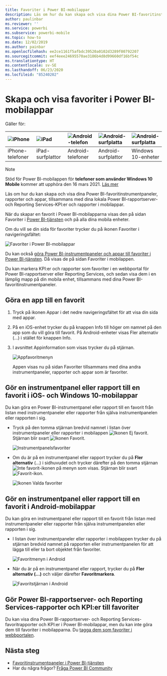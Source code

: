 ```yaml
---
title: Favoriter i Power BI-mobilappar
description: Läs om hur du kan skapa och visa dina Power BI-favoritinstrumentpaneler, rapporter och appar, plus Power BI-rapportserver- och Reporting Services-rapporter och KPI:er i mobilappar.
author: paulinbar
ms.reviewer: ''
ms.service: powerbi
ms.subservice: powerbi-mobile
ms.topic: how-to
ms.date: 12/02/2019
ms.author: painbar
ms.openlocfilehash: ee2ce1161f5afbdc39520a0102d3289f00792207
ms.sourcegitcommit: eef4eee24695570ae3186b4d8d99660df16bf54c
ms.translationtype: HT
ms.contentlocale: sv-SE
ms.lasthandoff: 06/23/2020
ms.locfileid: "85240202"
---
```

# <a name="make-and-view-favorites-in-the-power-bi-mobile-apps"></a>Skapa och visa favoriter i Power BI-mobilappar
Gäller för:

| ![iPhone](./media/mobile-apps-favorites/iphone-logo-50-px.png) | ![iPad](./media/mobile-apps-favorites/ipad-logo-50-px.png) | ![Android-telefon](./media/mobile-apps-favorites/android-phone-logo-50-px.png) | ![Android-surfplatta](./media/mobile-apps-favorites/android-tablet-logo-50-px.png) | ![Android-surfplatta](./media/mobile-apps-favorites/win-10-logo-50-px.png) |
|:--- |:--- |:--- |:--- |:--- |
| iPhone-telefoner |iPad-surfplattor |Android-telefoner |Android-surfplattor |Windows 10-enheter |

>[!NOTE]
>Stöd för Power BI-mobilappen för **telefoner som använder Windows 10 Mobile** kommer att upphöra den 16 mars 2021. [Läs mer](https://go.microsoft.com/fwlink/?linkid=2121400)

Läs om hur du kan skapa och visa dina Power BI-favoritinstrumentpaneler, rapporter och appar, tillsammans med dina lokala Power BI-rapportserver- och Reporting Services-KPI:er och rapporter i mobilappar.

När du skapar en favorit i Power BI-mobilapparna visas den på sidan Favoriter i [Power BI-tjänsten](https://powerbi.com) och på alla dina mobila enheter.

Om du vill se din sida för favoriter trycker du på ikonen Favoriter i navigeringsfältet:

![Favoriter i Power BI-mobilappar](./media/mobile-apps-favorites/power-bi-android-favorites-reports.png)


Du kan också [göra Power BI-instrumentpaneler och appar till favoriter i Power BI-tjänsten](../end-user-favorite.md). Då visas de på sidan Favoriter i mobilappen.

Du kan markera KPI:er och rapporter som favoriter i en webbportal för Power BI-rapportserver eller Reporting Services, och sedan visa dem i en lämplig mapp på din mobila enhet, tillsammans med dina Power BI-favoritinstrumentpaneler.

## <a name="make-an-app-a-favorite"></a>Göra en app till en favorit
1. Tryck på ikonen Appar i det nedre navigeringsfältet för att visa din sida med appar.

2. På en iOS-enhet trycker du på knappen Info till höger om namnet på den app som du vill göra till favorit. På Android-enheter visas Fler alternativ (...) i stället för knappen Info. 

3. I avsnittet Appinformation som visas trycker du på stjärnan.
   
    ![Appfavoritmenyn](./media/mobile-apps-favorites/power-bi-android-favorite-app-ellipsis.png)
   
    Appen visas nu på sidan Favoriter tillsammans med dina andra instrumentpaneler, rapporter och appar som är favoriter.
   
## <a name="make-a-dashboard-or-report-a-favorite-in-the-ios-and-windows-10-mobile-apps"></a>Gör en instrumentpanel eller rapport till en favorit i iOS- och Windows 10-mobilappar
Du kan göra en Power BI-instrumentpanel eller rapport till en favorit från listan med instrumentpaneler eller rapporter från själva instrumentpanelen eller rapporten i sig.

* Tryck på den tomma stjärnan bredvid namnet i listan över instrumentpaneler eller rapporter i mobilappen ![Ikonen Ej favorit](./././media/mobile-apps-favorites/power-bi-mobile-not-favorite-icon.png). Stjärnan blir svart ![Ikonen Favorit](./././media/mobile-apps-favorites/power-bi-mobile-favorite-selected-black.png).
  
    ![Instrumentpanelsfavoriter](./media/mobile-apps-favorites/power-bi-mobile-make-dashboard-favorite.png)
* Om du är på en instrumentpanel eller rapport trycker du på **Fler alternativ** (...) i sidhuvudet och trycker därefter på den tomma stjärnan ![Inte favorit-ikonen](./././media/mobile-apps-favorites/power-bi-mobile-not-favorite-icon.png) på menyn som visas. Stjärnan blir svart ![Favorit-ikon](./././media/mobile-apps-favorites/power-bi-mobile-favorite-selected-black.png).
  
    ![Ikonen Valda favoriter](./media/mobile-apps-favorites/power-bi-mobile-favorite-selected.png)

## <a name="make-a-dashboard-or-report-a-favorite-in-the-android-mobile-apps"></a>Gör en instrumentpanel eller rapport till en favorit i Android-mobilappar
Du kan göra en instrumentpanel eller rapport till en favorit från listan med instrumentpaneler eller rapporter från själva instrumentpanelen eller rapporten i sig.

* I listan över instrumentpaneler eller rapporter i mobilappen trycker du på stjärnan bredvid namnet på rapporten eller instrumentpanelen för att lägga till eller ta bort objektet från favoriter.
  
    ![Favoritmenyn i Android](./media/mobile-apps-favorites/power-bi-android-make-favorite.png)

* När du är på en instrumentpanel eller rapport, trycker du på **Fler alternativ (...)** och väljer därefter **Favoritmarkera**.
  
    ![Favoritstjärnan i Android](./media/mobile-apps-favorites/power-bi-android-favorite-in-dashboard.png)

## <a name="make-favorite-power-bi-report-server-and-reporting-services-reports-and-kpis"></a>Gör Power BI-rapportserver- och Reporting Services-rapporter och KPI:er till favoriter
Du kan visa dina Power BI-rapportserver- och Reporting Services-favoritrapporter och KPI:er i Power BI-mobilappar, men du kan inte göra dem till favoriter i mobilapparna. Du [tagga dem som favoriter i webbportalen](../../report-server/tutorial-explore-report-server-web-portal.md#tag-your-favorites). 

## <a name="next-steps"></a>Nästa steg
* [Favoritinstrumentpaneler i Power BI-tjänsten](../end-user-favorite.md) 
* Har du några frågor? [Fråga Power BI Community](https://community.powerbi.com/)

